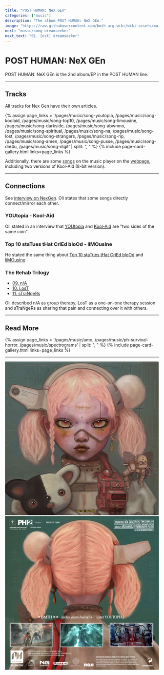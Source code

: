 ```yaml
---
title: "POST HUMAN: NeX GEn"
categories: ["music"]
description: "The album POST HUMAN: NeX GEn."
image: "https://raw.githubusercontent.com/bmth-arg-wiki/wiki-assets/main/music/ph2/album_cover_300.png"
next: "music/song-dreamseeker"
next_text: "01. [ost] dreamseeker"
---
```

# POST HUMAN: NeX GEn

POST HUMAN: NeX GEn is the 2nd album/EP in the POST HUMAN line.

***

## Tracks

All tracks for Nex Gen have their own articles.

{% assign page_links = '/pages/music/song-youtopia, /pages/music/song-koolaid, /pages/music/song-top10, /pages/music/song-limousine, /pages/music/song-darkside, /pages/music/song-abwmno, /pages/music/song-spiritual, /pages/music/song-na, /pages/music/song-lost, /pages/music/song-strangers, /pages/music/song-rip, /pages/music/song-amen, /pages/music/song-pusse, /pages/music/song-die4u, /pages/music/song-digit'  | split: ", " %}
{% include page-card-gallery.html links=page_links %}

Additionally, there are some [songs](website-songs) on the music player on the [webpage](../webpage), 
including two versions of Kool-Aid (8-bit version).

***

## Connections

See [interview on NexGen](https://www.youtube.com/watch?v=wLAoyZ4geIA).
Oli states that some songs directly connect/mirror each other.

### YOUtopia - Kool-Aid

Oli stated in an interview that [YOUtopia](song-youtopia) and [Kool-Aid](song-koolaid) are 
"two sides of the same coin".

### Top 10 staTues tHat CriEd bloOd - liMOusIne

He stated the same thing about [Top 10 staTues tHat CriEd bloOd](song-top10) and 
[liMOusIne](song-limousine)

### The Rehab Trilogy

- [09. n/A](song-na)
- [10. LosT](song-lost)
- [11. sTraNgeRs](song-strangers)

Oli described n/A as group therapy, LosT as a one-on-one therapy session and sTraNgeRs as sharing that pain and 
connecting over it with others.

***

## Read More

{% assign page_links = '/pages/music/amo, /pages/music/ph-survival-horror, /pages/music/spectrograms' | split: ", " %}
{% include page-card-gallery.html links=page_links %}

***

![Nex Gen album cover](https://raw.githubusercontent.com/bmth-arg-wiki/wiki-assets/main/music/ph2/album_cover.png)
![Nex Gen album back](https://raw.githubusercontent.com/bmth-arg-wiki/wiki-assets/main/music/ph2/nexgen_album2.jpg)